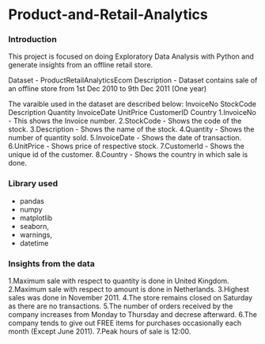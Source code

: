 # Product-and-Retail-Analytics
### Introduction
This project is focused on doing Exploratory Data Analysis with Python and generate insights from an offline retail store. 

Dataset - ProductRetailAnalyticsEcom
Description - Dataset contains sale of an offline store from 1st Dec 2010 to 9th Dec 2011 (One year)

The varaible used in the dataset are described below:
InvoiceNo	StockCode	Description	Quantity	InvoiceDate	UnitPrice	CustomerID	Country
1.InvoiceNo - This shows the Invoice number.
2.StockCode - Shows the code of the stock.
3.Description - Shows the name of the stock.
4.Quantity - Shows the number of quantity sold.
5.InvoiceDate - Shows the date of transaction.
6.UnitPrice - Shows price of respective stock.
7.CustomerId -  Shows the unique id of the customer.
8.Country - Shows the country in which sale is done.

### Library used
* pandas 
* numpy
* matplotlib
* seaborn,
* warnings,
* datetime

### Insights from the data
1.Maximum sale with respect to quantity is done in United Kingdom.
2.Maximum sale with respect to amount is done in Netherlands.
3.Highest sales was done in November 2011.
4.The store remains closed on Saturday as there are no transactions.
5.The number of orders received by the company increases from Monday to Thursday and decrese afterward.
6.The company tends to give out FREE items for purchases occasionally each month (Except June 2011).
7.Peak hours of sale is 12:00.
